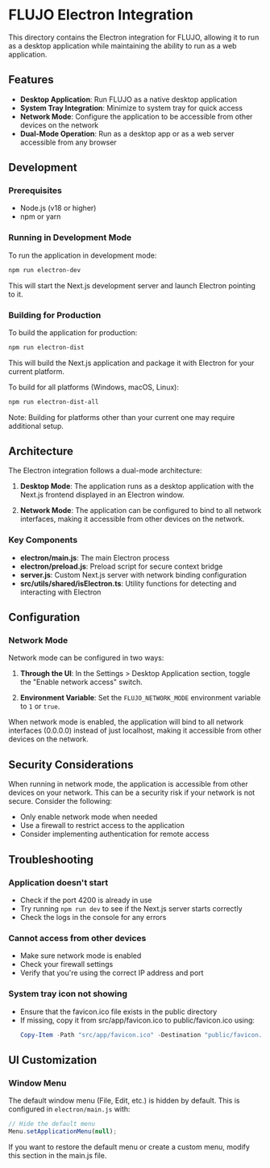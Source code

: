 # FLUJO Electron Integration

This directory contains the Electron integration for FLUJO, allowing it to run as a desktop application while maintaining the ability to run as a web application.

## Features

- **Desktop Application**: Run FLUJO as a native desktop application
- **System Tray Integration**: Minimize to system tray for quick access
- **Network Mode**: Configure the application to be accessible from other devices on the network
- **Dual-Mode Operation**: Run as a desktop app or as a web server accessible from any browser

## Development

### Prerequisites

- Node.js (v18 or higher)
- npm or yarn

### Running in Development Mode

To run the application in development mode:

```bash
npm run electron-dev
```

This will start the Next.js development server and launch Electron pointing to it.

### Building for Production

To build the application for production:

```bash
npm run electron-dist
```

This will build the Next.js application and package it with Electron for your current platform.

To build for all platforms (Windows, macOS, Linux):

```bash
npm run electron-dist-all
```

Note: Building for platforms other than your current one may require additional setup.

## Architecture

The Electron integration follows a dual-mode architecture:

1. **Desktop Mode**: The application runs as a desktop application with the Next.js frontend displayed in an Electron window.

2. **Network Mode**: The application can be configured to bind to all network interfaces, making it accessible from other devices on the network.

### Key Components

- **electron/main.js**: The main Electron process
- **electron/preload.js**: Preload script for secure context bridge
- **server.js**: Custom Next.js server with network binding configuration
- **src/utils/shared/isElectron.ts**: Utility functions for detecting and interacting with Electron

## Configuration

### Network Mode

Network mode can be configured in two ways:

1. **Through the UI**: In the Settings > Desktop Application section, toggle the "Enable network access" switch.

2. **Environment Variable**: Set the `FLUJO_NETWORK_MODE` environment variable to `1` or `true`.

When network mode is enabled, the application will bind to all network interfaces (0.0.0.0) instead of just localhost, making it accessible from other devices on the network.

## Security Considerations

When running in network mode, the application is accessible from other devices on your network. This can be a security risk if your network is not secure. Consider the following:

- Only enable network mode when needed
- Use a firewall to restrict access to the application
- Consider implementing authentication for remote access

## Troubleshooting

### Application doesn't start

- Check if the port 4200 is already in use
- Try running `npm run dev` to see if the Next.js server starts correctly
- Check the logs in the console for any errors

### Cannot access from other devices

- Make sure network mode is enabled
- Check your firewall settings
- Verify that you're using the correct IP address and port

### System tray icon not showing

- Ensure that the favicon.ico file exists in the public directory
- If missing, copy it from src/app/favicon.ico to public/favicon.ico using:
  ```powershell
  Copy-Item -Path "src/app/favicon.ico" -Destination "public/favicon.ico"
  ```

## UI Customization

### Window Menu

The default window menu (File, Edit, etc.) is hidden by default. This is configured in `electron/main.js` with:

```javascript
// Hide the default menu
Menu.setApplicationMenu(null);
```

If you want to restore the default menu or create a custom menu, modify this section in the main.js file.
